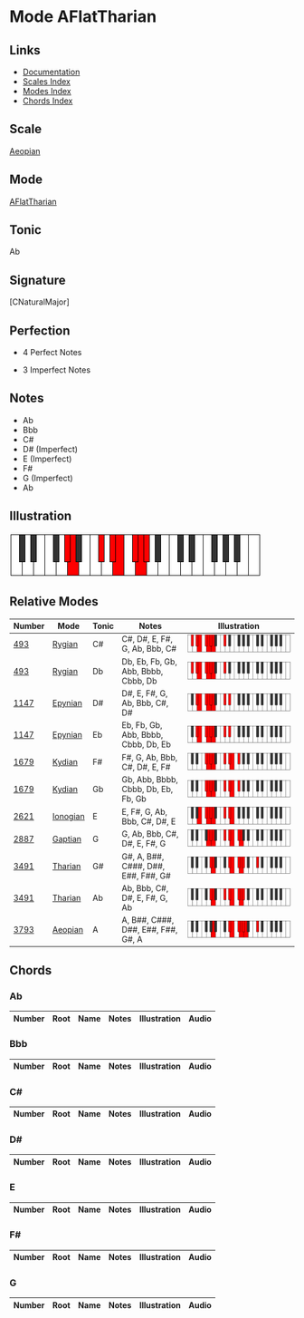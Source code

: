 # Mode AFlatTharian

## Links

- [Documentation](index.md)
- [Scales Index](Scales.md)
- [Modes Index](Modes.md)
- [Chords Index](Chords.md)

## Scale

[Aeopian](ScaleAeopian.md)

## Mode

[AFlatTharian](ModeAFlatTharian.md)

## Tonic

Ab

## Signature

[CNaturalMajor]

## Perfection

 - 4 Perfect Notes

 - 3 Imperfect Notes

## Notes

- Ab
- Bbb
- C#
- D# (Imperfect)
- E (Imperfect)
- F#
- G (Imperfect)
- Ab

## Illustration

![AFlatTharian](ModeAFlatTharian.png)

## Relative Modes

| Number | Mode | Tonic | Notes | Illustration |
|--------|------|-------|-------|--------------|
| [493](https://ianring.com/musictheory/scales/493) | [Rygian](ModeRygian.md) | C# | C#, D#, E, F#, G, Ab, Bbb, C# | ![CSharpRygian](ModeCSharpRygian.png) |
| [493](https://ianring.com/musictheory/scales/493) | [Rygian](ModeRygian.md) | Db | Db, Eb, Fb, Gb, Abb, Bbbb, Cbbb, Db | ![DFlatRygian](ModeDFlatRygian.png) |
| [1147](https://ianring.com/musictheory/scales/1147) | [Epynian](ModeEpynian.md) | D# | D#, E, F#, G, Ab, Bbb, C#, D# | ![DSharpEpynian](ModeDSharpEpynian.png) |
| [1147](https://ianring.com/musictheory/scales/1147) | [Epynian](ModeEpynian.md) | Eb | Eb, Fb, Gb, Abb, Bbbb, Cbbb, Db, Eb | ![EFlatEpynian](ModeEFlatEpynian.png) |
| [1679](https://ianring.com/musictheory/scales/1679) | [Kydian](ModeKydian.md) | F# | F#, G, Ab, Bbb, C#, D#, E, F# | ![FSharpKydian](ModeFSharpKydian.png) |
| [1679](https://ianring.com/musictheory/scales/1679) | [Kydian](ModeKydian.md) | Gb | Gb, Abb, Bbbb, Cbbb, Db, Eb, Fb, Gb | ![GFlatKydian](ModeGFlatKydian.png) |
| [2621](https://ianring.com/musictheory/scales/2621) | [Ionogian](ModeIonogian.md) | E | E, F#, G, Ab, Bbb, C#, D#, E | ![ENaturalIonogian](ModeENaturalIonogian.png) |
| [2887](https://ianring.com/musictheory/scales/2887) | [Gaptian](ModeGaptian.md) | G | G, Ab, Bbb, C#, D#, E, F#, G | ![GNaturalGaptian](ModeGNaturalGaptian.png) |
| [3491](https://ianring.com/musictheory/scales/3491) | [Tharian](ModeTharian.md) | G# | G#, A, B##, C###, D##, E##, F##, G# | ![GSharpTharian](ModeGSharpTharian.png) |
| [3491](https://ianring.com/musictheory/scales/3491) | [Tharian](ModeTharian.md) | Ab | Ab, Bbb, C#, D#, E, F#, G, Ab | ![AFlatTharian](ModeAFlatTharian.png) |
| [3793](https://ianring.com/musictheory/scales/3793) | [Aeopian](ModeAeopian.md) | A | A, B##, C###, D##, E##, F##, G#, A | ![ANaturalAeopian](ModeANaturalAeopian.png) |

## Chords

### Ab

| Number | Root | Name | Notes | Illustration | Audio |
|--------|------|------|-------|--------------|-------|

### Bbb

| Number | Root | Name | Notes | Illustration | Audio |
|--------|------|------|-------|--------------|-------|

### C#

| Number | Root | Name | Notes | Illustration | Audio |
|--------|------|------|-------|--------------|-------|

### D#

| Number | Root | Name | Notes | Illustration | Audio |
|--------|------|------|-------|--------------|-------|

### E

| Number | Root | Name | Notes | Illustration | Audio |
|--------|------|------|-------|--------------|-------|

### F#

| Number | Root | Name | Notes | Illustration | Audio |
|--------|------|------|-------|--------------|-------|

### G

| Number | Root | Name | Notes | Illustration | Audio |
|--------|------|------|-------|--------------|-------|

